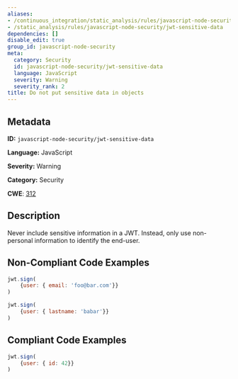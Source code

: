 ```yaml
---
aliases:
- /continuous_integration/static_analysis/rules/javascript-node-security/jwt-sensitive-data
- /static_analysis/rules/javascript-node-security/jwt-sensitive-data
dependencies: []
disable_edit: true
group_id: javascript-node-security
meta:
  category: Security
  id: javascript-node-security/jwt-sensitive-data
  language: JavaScript
  severity: Warning
  severity_rank: 2
title: Do not put sensitive data in objects
---
```

<!--  SOURCED FROM https://github.com/DataDog/datadog-static-analyzer-rule-docs -->


## Metadata
**ID:** `javascript-node-security/jwt-sensitive-data`

**Language:** JavaScript

**Severity:** Warning

**Category:** Security

**CWE**: [312](https://cwe.mitre.org/data/definitions/312.html)

## Description
Never include sensitive information in a JWT. Instead, only use non-personal information to identify the end-user.

## Non-Compliant Code Examples
```javascript
jwt.sign(
    {user: { email: 'foo@bar.com'}}
)

jwt.sign(
    {user: { lastname: 'babar'}}
)

```

## Compliant Code Examples
```javascript
jwt.sign(
    {user: { id: 42}}
)
```
